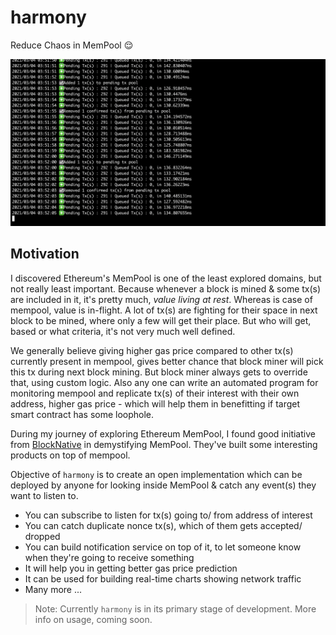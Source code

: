 # harmony
Reduce Chaos in MemPool 😌

![banner](./sc/banner.png)

## Motivation

I discovered Ethereum's MemPool is one of the least explored domains, but not really least important. Because whenever a block is mined & some tx(s) are included in it, it's pretty much, _value living at rest_. Whereas is case of mempool, value is in-flight. A lot of tx(s) are fighting for their space in next block to be mined, where only a few will get their place. But who will get, based or what criteria, it's not very much well defined.

We generally believe giving higher gas price compared to other tx(s) currently present in mempool, gives better chance that block miner will pick this tx during next block mining. But block miner always gets to override that, using custom logic. Also any one can write an automated program for monitoring mempool and replicate tx(s) of their interest with their own address, higher gas price - which will help them in benefitting if target smart contract has some loophole.

During my journey of exploring Ethereum MemPool, I found good initiative from [BlockNative](https://www.blocknative.com) in demystifying MemPool. They've built some interesting products on top of mempool.

Objective of `harmony` is to create an open implementation which can be deployed by anyone for looking inside MemPool & catch any event(s) they want to listen to. 

- You can subscribe to listen for tx(s) going to/ from address of interest
- You can catch duplicate nonce tx(s), which of them gets accepted/ dropped
- You can build notification service on top of it, to let someone know when they're going to receive something
- It will help you in getting better gas price prediction
- It can be used for building real-time charts showing network traffic
- Many more ...

> Note: Currently `harmony` is in its primary stage of development. More info on usage, coming soon.
